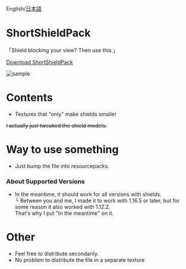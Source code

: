 English/[日本語](https://github.com/Kvr4ge/ShortShieldPack/blob/main/README-ja.md)

# ShortShieldPack
「Shield blocking your view? Then use this.」             

[Download ShortShieldPack](https://github.com/Kvr4ge/ShortShieldPack/releases/download/ShortShieldPack%27s/ShortShieldPack.zip)

![sample](https://user-images.githubusercontent.com/124531500/216846879-65318f5e-9f97-4906-8347-83c10435ad74.png)

# Contents
- Textures that "only" make shields smaller
       
~~I actually just tweaked the shield models.~~

# Way to use something
- Just bump the file into resourcepacks.

### About Supported Versions
- In the meantime, it should work for all versions with shields.    
└ Between you and me, I made it to work with 1.16.5 or later, but for some reason it also worked with 1.12.2.     
  That's why I put "In the meantime" on it.
  
# Other
- Feel free to distribute secondarily.
- No problem to distribute the file in a separate texture
